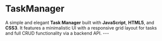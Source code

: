# TaskManager
A simple and elegant **Task Manager** built with **JavaScript**, **HTML5**, and **CSS3**.   It features a minimalistic UI with a responsive grid layout for tasks and full CRUD functionality via a backend API.  ---
